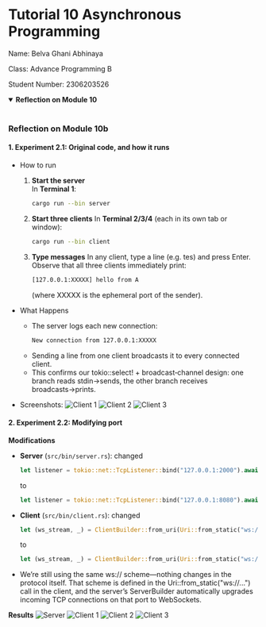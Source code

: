 # Tutorial 10 Asynchronous Programming

Name: Belva Ghani Abhinaya

Class: Advance Programming B

Student Number: 2306203526

<details open>
<summary><b>Reflection on Module 10</b></summary>
<br>

### Reflection on Module 10b

#### 1. Experiment 2.1: Original code, and how it runs

- How to run

  1. **Start the server**  
     In **Terminal 1**:
     ```bash
     cargo run --bin server
     ```
  2. **Start three clients**
     In **Terminal 2/3/4** (each in its own tab or window):
     ```bash
     cargo run --bin client
     ```
  3. **Type messages**
     In any client, type a line (e.g. tes) and press Enter.
     Observe that all three clients immediately print:
     ```bash
     [127.0.0.1:XXXXX] hello from A
     ```
     (where XXXXX is the ephemeral port of the sender).

- What Happens
  - The server logs each new connection:
    ```bash
    New connection from 127.0.0.1:XXXXX
    ```
  - Sending a line from one client broadcasts it to every connected client.
  - This confirms our tokio::select! + broadcast‐channel design: one branch reads stdin→sends, the other branch receives broadcasts→prints.

- Screenshots:
  ![Client 1](https://github.com/user-attachments/assets/79121f5e-0204-476a-bc99-48e78028ddac)
  ![Client 2](https://github.com/user-attachments/assets/a3d797bf-d964-4ebe-8afc-ee78d1ea0218)
  ![Client 3](https://github.com/user-attachments/assets/2ab3bdec-c9ef-432d-bbf5-ebab342e8477)

#### 2. Experiment 2.2: Modifying port
**Modifications**
- **Server** (`src/bin/server.rs`): changed
  ```rust
  let listener = tokio::net::TcpListener::bind("127.0.0.1:2000").await?;
  ```
  to
  ```rust
  let listener = tokio::net::TcpListener::bind("127.0.0.1:8080").await?;
  ```
- **Client** (`src/bin/client.rs`): changed
  ```rust
  let (ws_stream, _) = ClientBuilder::from_uri(Uri::from_static("ws://127.0.0.1:2000"))
  ```
  to
  ```rust
  let (ws_stream, _) = ClientBuilder::from_uri(Uri::from_static("ws://127.0.0.1:8080"))
  ```
- We’re still using the same ws:// scheme—nothing changes in the protocol itself. That scheme is defined in the Uri::from_static("ws://...") call in the client, and the server’s ServerBuilder automatically upgrades incoming TCP connections on that port to WebSockets.

**Results**
![Server](https://github.com/user-attachments/assets/7091b275-7d62-414e-8548-d0add348f550)
![Client 1](https://github.com/user-attachments/assets/3cb4f7c8-ef82-4681-a961-2d5ef992f708)
![Client 2](https://github.com/user-attachments/assets/98d48088-2796-461c-9e1f-027e91c78abc)
![Client 3](https://github.com/user-attachments/assets/aed1266e-3fd0-43d5-b980-3be63d9e6d6f)


</details>